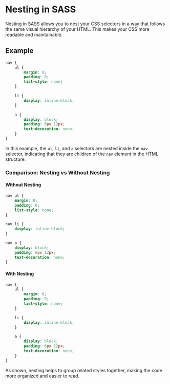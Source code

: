 # Nesting in SASS
Nesting in SASS allows you to nest your CSS selectors in a way that follows the same visual hierarchy of your HTML. This makes your CSS more readable and maintainable.

## Example

```scss
nav {
    ul {
        margin: 0;
        padding: 0;
        list-style: none;
    }

    li { 
        display: inline-block; 
    }

    a {
        display: block;
        padding: 6px 12px;
        text-decoration: none;
    }
}
```

In this example, the `ul`, `li`, and `a` selectors are nested inside the `nav` selector, indicating that they are children of the `nav` element in the HTML structure.

### Comparison: Nesting vs Without Nesting

#### Without Nesting

```scss
nav ul {
    margin: 0;
    padding: 0;
    list-style: none;
}

nav li { 
    display: inline-block; 
}

nav a {
    display: block;
    padding: 6px 12px;
    text-decoration: none;
}
```

#### With Nesting

```scss
nav {
    ul {
        margin: 0;
        padding: 0;
        list-style: none;
    }

    li { 
        display: inline-block; 
    }

    a {
        display: block;
        padding: 6px 12px;
        text-decoration: none;
    }
}
```

As shown, nesting helps to group related styles together, making the code more organized and easier to read.
